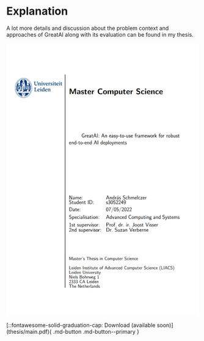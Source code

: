 # Explanation

A lot more details and discussion about the problem context and approaches of GreatAI along with its evaluation can be found in my thesis.

![front page](/media/thesis-frontpage.png)

<div style="display: flex; justify-content: space-evenly;" markdown>
[::fontawesome-solid-graduation-cap: Download (available soon)](thesis/main.pdf){ .md-button .md-button--primary }
</div>

